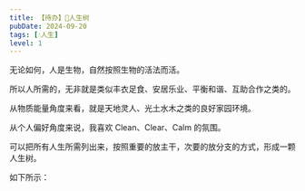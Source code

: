 ```yaml
---
title: 【待办】🌳人生树
pubDate: 2024-09-20
tags: [💧人生]
level: 1
---
```


无论如何，人是生物，自然按照生物的活法而活。

所以人所需的，无非就是类似丰衣足食、安居乐业、平衡和谐、互助合作之类的。

从物质能量角度来看，就是天地灵人、光土水木之类的良好家园环境。

从个人偏好角度来说，我喜欢 Clean、Clear、Calm 的氛围。

可以把所有人生所需列出来，按照重要的放主干，次要的放分支的方式，形成一颗人生树。

如下所示：

